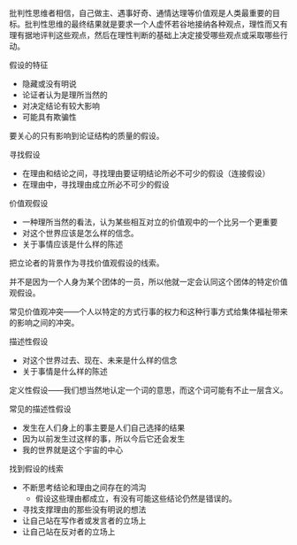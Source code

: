批判性思维者相信，自己做主、遇事好奇、通情达理等价值观是人类最重要的目标。批判性思维的最终结果就是要求一个人虚怀若谷地接纳各种观点，理性而又有理有据地评判这些观点，然后在理性判断的基础上决定接受哪些观点或采取哪些行动。

假设的特征

- 隐藏或没有明说
- 论证者认为是理所当然的
- 对决定结论有较大影响
- 可能具有欺骗性

要关心的只有影响到论证结构的质量的假设。

寻找假设

- 在理由和结论之间，寻找理由要证明结论所必不可少的假设（连接假设）
- 在理由中，寻找理由成立所必不可少的假设

价值观假设

- 一种理所当然的看法，认为某些相互对立的价值观中的一个比另一个更重要
- 对这个世界应该是怎么样的信念。
- 关于事情应该是什么样的陈述

把立论者的背景作为寻找价值观假设的线索。

并不是因为一个人身为某个团体的一员，所以他就一定会认同这个团体的特定价值观假设。

常见价值观冲突——个人以特定的方式行事的权力和这种行事方式给集体福祉带来的影响之间的冲突。

描述性假设

- 对这个世界过去、现在、未来是什么样的信念
- 关于事情是什么样的陈述

定义性假设——我们想当然地认定一个词的意思，而这个词可能有不止一层含义。

常见的描述性假设

- 发生在人们身上的事主要是人们自己选择的结果
- 因为以前发生过这样的事，所以今后它还会发生
- 我的世界就是这个宇宙的中心

找到假设的线索

- 不断思考结论和理由之间存在的鸿沟
  - 假设这些理由都成立，有没有可能这些结论仍然是错误的。
- 寻找支撑理由的那些没有明说的想法
- 让自己站在写作者或发言者的立场上
- 让自己站在反对者的立场上